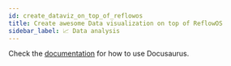 ```yaml
---
id: create_dataviz_on_top_of_reflowos
title: Create awesome Data visualization on top of ReflowOS
sidebar_label: 📈 Data analysis
---
```


Check the [documentation](https://docusaurus.io) for how to use Docusaurus.